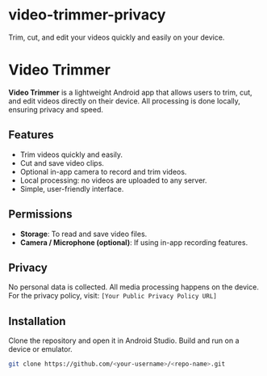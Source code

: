 # video-trimmer-privacy
Trim, cut, and edit your videos quickly and easily on your device.

# Video Trimmer

**Video Trimmer** is a lightweight Android app that allows users to trim, cut, and edit videos directly on their device. All processing is done locally, ensuring privacy and speed.

## Features
- Trim videos quickly and easily.
- Cut and save video clips.
- Optional in-app camera to record and trim videos.
- Local processing: no videos are uploaded to any server.
- Simple, user-friendly interface.

## Permissions
- **Storage**: To read and save video files.
- **Camera / Microphone (optional)**: If using in-app recording features.

## Privacy
No personal data is collected. All media processing happens on the device.  
For the privacy policy, visit: `[Your Public Privacy Policy URL]`

## Installation
Clone the repository and open it in Android Studio. Build and run on a device or emulator.

```bash
git clone https://github.com/<your-username>/<repo-name>.git

